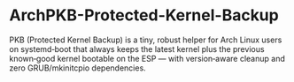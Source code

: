 # ArchPKB-Protected-Kernel-Backup
PKB (Protected Kernel Backup) is a tiny, robust helper for Arch Linux users on systemd‑boot that always keeps the latest kernel plus the previous known‑good kernel bootable on the ESP — with version‑aware cleanup and zero GRUB/mkinitcpio dependencies.
